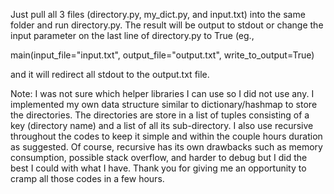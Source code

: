 Just pull all 3 files (directory.py, my_dict.py, and input.txt) into the same folder and run directory.py.
The result will be output to stdout or change the input parameter on the last line of directory.py to True
(eg., 

main(input_file="input.txt", output_file="output.txt", write_to_output=True)

and it will redirect all stdout to the output.txt file.

Note: I was not sure which helper libraries I can use so I did not use any.  I implemented my own
data structure similar to dictionary/hashmap to store the directories.  The directories are store in a list 
of tuples consisting of a key (directory name) and a list of all its sub-directory.  I also use recursive
throughout the codes to keep it simple and within the couple hours duration as suggested.  Of course,
recursive has its own drawbacks such as memory consumption, possible stack overflow, and harder to debug
but I did the best I could with what I have.  Thank you for giving me an opportunity to cramp all those
codes in a few hours.
